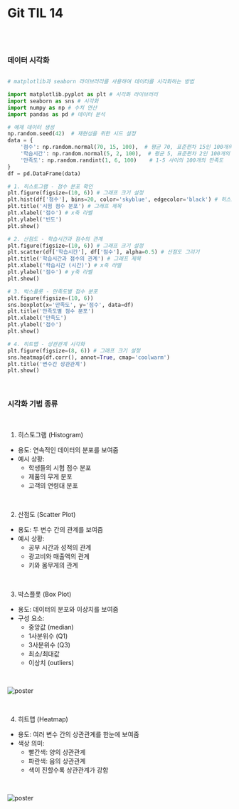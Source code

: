 # Git TIL 14

<br><br>

### 데이터 시각화


```python

# matplotlib과 seaborn 라이브러리를 사용하여 데이터를 시각화하는 방법

import matplotlib.pyplot as plt # 시각화 라이브러리
import seaborn as sns # 시각화
import numpy as np # 수치 연산
import pandas as pd # 데이터 분석

# 예제 데이터 생성
np.random.seed(42)  # 재현성을 위한 시드 설정
data = {
    '점수': np.random.normal(70, 15, 100),  # 평균 70, 표준편차 15인 100개의 점수
    '학습시간': np.random.normal(5, 2, 100),  # 평균 5, 표준편차 2인 100개의 학습시간
    '만족도': np.random.randint(1, 6, 100)    # 1-5 사이의 100개의 만족도
}
df = pd.DataFrame(data)

# 1. 히스토그램 - 점수 분포 확인
plt.figure(figsize=(10, 6)) # 그래프 크기 설정
plt.hist(df['점수'], bins=20, color='skyblue', edgecolor='black') # 히스토그램 그리기
plt.title('시험 점수 분포') # 그래프 제목
plt.xlabel('점수') # x축 라벨
plt.ylabel('빈도')
plt.show()

# 2. 산점도 - 학습시간과 점수의 관계
plt.figure(figsize=(10, 6)) # 그래프 크기 설정
plt.scatter(df['학습시간'], df['점수'], alpha=0.5) # 산점도 그리기
plt.title('학습시간과 점수의 관계') # 그래프 제목
plt.xlabel('학습시간 (시간)') # x축 라벨
plt.ylabel('점수') # y축 라벨
plt.show()

# 3. 박스플롯 - 만족도별 점수 분포
plt.figure(figsize=(10, 6))
sns.boxplot(x='만족도', y='점수', data=df)
plt.title('만족도별 점수 분포')
plt.xlabel('만족도')
plt.ylabel('점수')
plt.show()

# 4. 히트맵 - 상관관계 시각화
plt.figure(figsize=(8, 6)) # 그래프 크기 설정
sns.heatmap(df.corr(), annot=True, cmap='coolwarm')
plt.title('변수간 상관관계')
plt.show()
```

<br>

### 시각화 기법 종류

<br>

1. 히스토그램 (Histogram)
- 용도: 연속적인 데이터의 분포를 보여줌
- 예시 상황:
    - 학생들의 시험 점수 분포
    - 제품의 무게 분포
    - 고객의 연령대 분포

<br>

2. 산점도 (Scatter Plot)
- 용도: 두 변수 간의 관계를 보여줌
- 예시 상황:
    - 공부 시간과 성적의 관계
    - 광고비와 매출액의 관계
    - 키와 몸무게의 관계

<br>

3. 박스플롯 (Box Plot)
- 용도: 데이터의 분포와 이상치를 보여줌
- 구성 요소:
    - 중앙값 (median)
    - 1사분위수 (Q1)
    - 3사분위수 (Q3)
    - 최소/최대값
    - 이상치 (outliers)

<br>

![poster](/Git_image/250102_1.png)   

<br>

4. 히트맵 (Heatmap)
- 용도: 여러 변수 간의 상관관계를 한눈에 보여줌
- 색상 의미:
    - 빨간색: 양의 상관관계
    - 파란색: 음의 상관관계
    - 색이 진할수록 상관관계가 강함

<br>

![poster](/Git_image/250102_2.png)